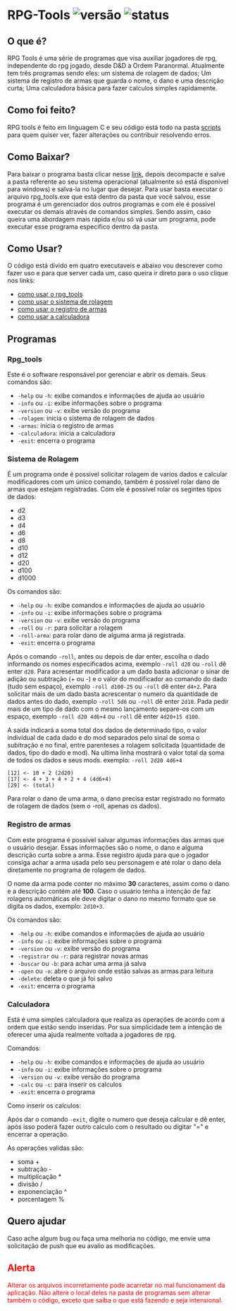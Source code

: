 # RPG-Tools ![versão](https://img.shields.io/badge/vers%C3%A3o-1.0.0-blue?style=flat-square) ![status](https://img.shields.io/badge/status-concluido-brightgreen?style=flat-square)

## O que é?

RPG Tools é uma série de programas que visa auxiliar jogadores de rpg, independente do rpg jogado, desde D&D a Ordem Paranormal. Atualmente tem três programas sendo eles: um sistema de rolagem de dados; Um sistema de registro de armas que guarda o nome, o dano e uma descrição curta; Uma calculadora básica para fazer calculos simples rapidamente. 

## Como foi feito?

RPG tools é feito em linguagem C e seu código está todo na pasta [scripts](https://github.com/El0y-C0SM0/RPG-Tools/tree/main/scripts) para quem quiser ver, fazer alterações ou contribuir resolvendo erros.

## Como Baixar?

Para baixar o programa basta clicar nesse [link](https://github.com/El0y-C0SM0/RPG-Tools/archive/refs/heads/main.zip), depois decompacte e salve a pasta referente ao seu sistema operacional (atualmente só está disponivel para windows) e salva-la no lugar que desejar. Para usar basta executar o arquivo rpg_tools.exe que está dentro da pasta que você salvou, esse programa é um gerenciador dos outros programas e com ele é possivel executar os demais através de comandos simples. Sendo assim, caso queira uma abordagem mais rápida e/ou só vá usar um programa, pode executar esse programa especifico dentro da pasta.

## Como Usar?

O código está divido em quatro executaveis e abaixo vou descrever como fazer uso e para que server cada um, caso queira ir direto para o uso clique nos links:

- [como usar o rpg_tools](#rpg-tools-comandos)
- [como usar o sistema de rolagem](#rolagem-comandos)
- [como usar o registro de armas](#registro-comandos)
- [como usar a calculadora](#calculadora-comandos)

## Programas
### Rpg_tools

<p id="rpg-tools-comandos">Este é o software responsável por gerenciar e abrir os demais. Seus comandos são:</p> 

- `-help` ou `-h`: exibe comandos e informações de ajuda ao usuário
- `-info` ou `-i`: exibe informações sobre o programa
- `-version` ou `-v`: exibe versão do programa
- `-rolagem`: inicia o sistema de rolagem de dados
- `-armas`: inicia o registro de armas
- `-calculadora`: inicia a calculadora
- `-exit`: encerra o programa

### Sistema de Rolagem

É um programa onde é possivel solicitar rolagem de varios dados e calcular modificadores com um único comando, também é possivel rolar dano de armas que estejam registradas.
Com ele é possivel rolar os segintes tipos de dados:

- d2
- d3
- d4
- d6
- d8
- d10
- d12
- d20
- d100
- d1000

<p id="rolagem-comandos">Os comandos são:</p>

- `-help` ou `-h`: exibe comandos e informações de ajuda ao usuário
- `-info` ou `-i`: exibe informações sobre o programa
- `-version` ou `-v`: exibe versão do programa
- `-roll` ou `-r`: para solicitar a rolagem
- `-roll-arma`: para rolar dano de alguma arma já registrada.
- `-exit`: encerra o programa

Após o comando `-roll`, antes ou depois de dar enter, escolha o dado informando os nomes especificados acima, exemplo `-roll d20` ou `-roll` dê enter `d20`.
Para acresentar modificador a um dado basta adicionar o sinar de adição ou subtração (+ ou -) e o valor do modificador ao comando do dado (tudo sem espaço), exemplo `-roll d100-25` ou `-roll` dê enter `d4+2`.
Para solicitar mais de um dado basta acrescentar o numero da quantidade de dados antes do dado, exemplo `-roll 5d6` ou `-roll` dê enter `2d10`.
Pada pedir mais de um tipo de dado com o mesmo lançamento separe-os com um espaço, exemplo `-roll d20 4d6+4` ou `-roll` dê enter `4d20+15 d100`.

A saida indicará a soma total dos dados de determinado tipo, o valor individual de cada dado e do mod separados pelo sinal de soma o subitração e no final, entre parenteses a rolagem solicitada (quantidade de dados, tipo do dado e mod). Na ultima linha mostrará o valor total da soma de todos os dados e seus mods. exemplo:
`-roll 2d20 4d6+4`

    [12] <- 10 + 2 (2d20)
    [17] <- 4 + 3 + 4 + 2 + 4 (4d6+4)
    [29] <- (total)

Para rolar o dano de uma arma, o dano precisa estar registrado no formato de rolagem de dados (sem o -roll, apenas os dados). 

### Registro de armas

Com este programa é possivel salvar algumas informações das armas que o usuário desejar. Essas informações são o nome, o dano e alguma descrição curta sobre a arma. Esse registro ajuda para que o jogador consiga achar a arma usada pelo seu personagem e até rolar o dano dela diretamente no programa de rolagem de dados.

O nome da arma pode conter no máximo **30** caracteres, assim como o dano e a descrição contém até **100**. Caso o usuário tenha a intenção de faz rolagens automáticas ele deve digitar o dano no mesmo formato que se digita os dados, exemplo: `2d10+3`.

<p id="registro-comandos">Os comandos são:</p>

- `-help` ou `-h`: exibe comandos e informações de ajuda ao usuário
- `-info` ou `-i`: exibe informações sobre o programa
- `-version` ou `-v`: exibe versão do programa
- `-registrar` ou `-r`: para registrar novas armas
- `-buscar` ou `-b`: para achar uma arma já salva
- `-open` ou `-o`: abre o arquivo onde estão salvas as armas para leitura
- `-delete`: deleta o que já foi salvo
- `-exit`: encerra o programa

### Calculadora

Está é uma simples calculadora que realiza as operações de acordo com a ordem que estão sendo inseridas. Por sua simplicidade tem a intenção de oferecer uma ajuda realmente voltada a jogadores de rpg.

<p id="calculadora-comandos">Comandos:</p>

- `-help` ou `-h`: exibe comandos e informações de ajuda ao usuário
- `-info` ou `-i`: exibe informações sobre o programa
- `-version` ou `-v`: exibe versão do programa
- `-calc` ou `-c`: para inserir os calculos
- `-exit`: encerra o programa

Como inserir os calculos:

Após dar o comando `-exit`, digite o numero que deseja calcular e dê enter, após isso poderá fazer outro calculo com o resultado ou digitar "=" e encerrar a operação.

As operações validas são:

- soma +
- subtração -
- multiplicação *
- divisão /
- exponenciação ^
- porcentagem %

## Quero ajudar

Caso ache algum bug ou faça uma melhoria no código, me envie uma solicitação de push que eu avalio as modificações.

<h2 style="color:red">Alerta</h2>

<p style="color:red">Alterar os arquivos incorretamente pode acarretar no mal funcionament da aplicação. Não altere o local deles na pasta de programas sem alterar também o código, exceto que saiba o que está fazendo e seja intensional.</p>

